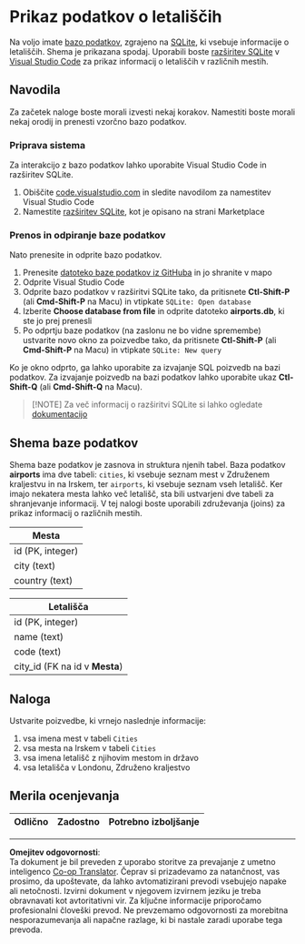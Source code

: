 <!--
CO_OP_TRANSLATOR_METADATA:
{
  "original_hash": "2f2d7693f28e4b2675f275e489dc5aac",
  "translation_date": "2025-08-30T18:14:29+00:00",
  "source_file": "2-Working-With-Data/05-relational-databases/assignment.md",
  "language_code": "sl"
}
-->
# Prikaz podatkov o letališčih

Na voljo imate [bazo podatkov](https://raw.githubusercontent.com/Microsoft/Data-Science-For-Beginners/main/2-Working-With-Data/05-relational-databases/airports.db), zgrajeno na [SQLite](https://sqlite.org/index.html), ki vsebuje informacije o letališčih. Shema je prikazana spodaj. Uporabili boste [razširitev SQLite](https://marketplace.visualstudio.com/items?itemName=alexcvzz.vscode-sqlite&WT.mc_id=academic-77958-bethanycheum) v [Visual Studio Code](https://code.visualstudio.com?WT.mc_id=academic-77958-bethanycheum) za prikaz informacij o letališčih v različnih mestih.

## Navodila

Za začetek naloge boste morali izvesti nekaj korakov. Namestiti boste morali nekaj orodij in prenesti vzorčno bazo podatkov.

### Priprava sistema

Za interakcijo z bazo podatkov lahko uporabite Visual Studio Code in razširitev SQLite.

1. Obiščite [code.visualstudio.com](https://code.visualstudio.com?WT.mc_id=academic-77958-bethanycheum) in sledite navodilom za namestitev Visual Studio Code
1. Namestite [razširitev SQLite](https://marketplace.visualstudio.com/items?itemName=alexcvzz.vscode-sqlite&WT.mc_id=academic-77958-bethanycheum), kot je opisano na strani Marketplace

### Prenos in odpiranje baze podatkov

Nato prenesite in odprite bazo podatkov.

1. Prenesite [datoteko baze podatkov iz GitHuba](https://raw.githubusercontent.com/Microsoft/Data-Science-For-Beginners/main/2-Working-With-Data/05-relational-databases/airports.db) in jo shranite v mapo
1. Odprite Visual Studio Code
1. Odprite bazo podatkov v razširitvi SQLite tako, da pritisnete **Ctl-Shift-P** (ali **Cmd-Shift-P** na Macu) in vtipkate `SQLite: Open database`
1. Izberite **Choose database from file** in odprite datoteko **airports.db**, ki ste jo prej prenesli
1. Po odprtju baze podatkov (na zaslonu ne bo vidne spremembe) ustvarite novo okno za poizvedbe tako, da pritisnete **Ctl-Shift-P** (ali **Cmd-Shift-P** na Macu) in vtipkate `SQLite: New query`

Ko je okno odprto, ga lahko uporabite za izvajanje SQL poizvedb na bazi podatkov. Za izvajanje poizvedb na bazi podatkov lahko uporabite ukaz **Ctl-Shift-Q** (ali **Cmd-Shift-Q** na Macu).

> [!NOTE] Za več informacij o razširitvi SQLite si lahko ogledate [dokumentacijo](https://marketplace.visualstudio.com/items?itemName=alexcvzz.vscode-sqlite&WT.mc_id=academic-77958-bethanycheum)

## Shema baze podatkov

Shema baze podatkov je zasnova in struktura njenih tabel. Baza podatkov **airports** ima dve tabeli: `cities`, ki vsebuje seznam mest v Združenem kraljestvu in na Irskem, ter `airports`, ki vsebuje seznam vseh letališč. Ker imajo nekatera mesta lahko več letališč, sta bili ustvarjeni dve tabeli za shranjevanje informacij. V tej nalogi boste uporabili združevanja (joins) za prikaz informacij o različnih mestih.

| Mesta            |
| ---------------- |
| id (PK, integer) |
| city (text)      |
| country (text)   |

| Letališča                        |
| -------------------------------- |
| id (PK, integer)                 |
| name (text)                      |
| code (text)                      |
| city_id (FK na id v **Mesta**)   |

## Naloga

Ustvarite poizvedbe, ki vrnejo naslednje informacije:

1. vsa imena mest v tabeli `Cities`
1. vsa mesta na Irskem v tabeli `Cities`
1. vsa imena letališč z njihovim mestom in državo
1. vsa letališča v Londonu, Združeno kraljestvo

## Merila ocenjevanja

| Odlično     | Zadostno   | Potrebno izboljšanje |
| ----------- | ---------- | -------------------- |

---

**Omejitev odgovornosti**:  
Ta dokument je bil preveden z uporabo storitve za prevajanje z umetno inteligenco [Co-op Translator](https://github.com/Azure/co-op-translator). Čeprav si prizadevamo za natančnost, vas prosimo, da upoštevate, da lahko avtomatizirani prevodi vsebujejo napake ali netočnosti. Izvirni dokument v njegovem izvirnem jeziku je treba obravnavati kot avtoritativni vir. Za ključne informacije priporočamo profesionalni človeški prevod. Ne prevzemamo odgovornosti za morebitna nesporazumevanja ali napačne razlage, ki bi nastale zaradi uporabe tega prevoda.